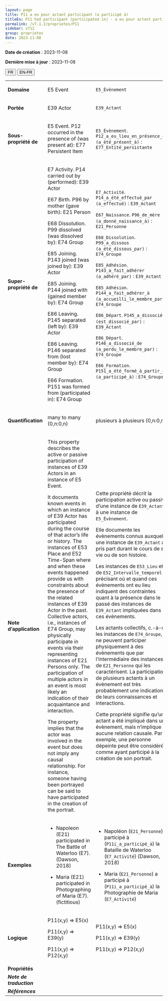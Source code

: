 ```yaml
---
layout: page
title: P11 a eu pour actant participant (a participé à)
titleEn: P11 had participant (participated in) - a eu pour actant participant (a participé à)
permalink: /v7.1.2/proprietes/P11
sidebar: v712
group: proprietes
date: 2023-11-08
---
```


**Date de création** : 2023-11-08

**Dernière mise à jour** : 2023-11-08

<div class="lang-buttons">
 <button id="fr" class="activate">FR</button>
 <button id="en-fr">EN-FR</button>
</div>

<table>
<tbody>
<tr>
<td><strong>Domaine</strong></td>
<td class="en">
<p>E5 Event</p>
</td>
<td>
<p><code class="language-plaintext highlighter-rouge">E5_Évènement</code> </p>
</td>
</tr>
<tr>
<td><strong>Portée</strong></td>
<td class="en">
<p>E39 Actor</p>
</td>
<td>
<p><code class="language-plaintext highlighter-rouge">E39_Actant</code> </p>
</td>
</tr>
<tr>
<td><strong>Sous-propriété de</strong></td>
<td class="en">
<p>E5 Event. P12 occurred in the presence of (was present at): E77 Persistent Item</p>
</td>
<td>
<p><code class="language-plaintext highlighter-rouge">E5_Évènement</code>. <code class="language-plaintext highlighter-rouge">P12_a_eu_lieu_en_présence_de (a_été_présent_à)</code> : <code class="language-plaintext highlighter-rouge">E77_Entité_persistante</code></p>
</td>
</tr>
<tr>
<td><strong>Super-propriété de</strong></td>
<td class="en">
<p>E7 Activity. P14 carried out by (performed): E39 Actor</p>
<p>E67 Birth. P96 by mother (gave birth): E21 Person</p>
<p>E68 Dissolution. P99 dissolved (was dissolved by): E74 Group</p>
<p>E85 Joining. P143 joined (was joined by): E39 Actor</p>
<p>E85 Joining. P144 joined with (gained member by): E74 Group</p>
<p>E86 Leaving. P145 separated (left by): E39 Actor</p>
<p>E86 Leaving. P146 separated from (lost member by): E74 Group</p>
<p>E66 Formation. P151 was formed from (participated in): E74 Group</p>
</td>
<td>
<p><code class="language-plaintext highlighter-rouge">E7_Activité</code>. <code class="language-plaintext highlighter-rouge">P14_a_été_effectué_par (a_effectué)</code> : <code class="language-plaintext highlighter-rouge">E39_Actant</code></p>
<p><code class="language-plaintext highlighter-rouge">E67_Naissance</code>. <code class="language-plaintext highlighter-rouge">P96_de_mère (a_donné_naissance_à)</code> : <code class="language-plaintext highlighter-rouge">E21_Personne</code></p>
<p><code class="language-plaintext highlighter-rouge">E68_Dissolution</code>. <code class="language-plaintext highlighter-rouge">P99_a_dissous (a_été_dissous_par)</code> : <code class="language-plaintext highlighter-rouge">E74_Groupe</code></p>
<p><code class="language-plaintext highlighter-rouge">E85_Adhésion</code>. <code class="language-plaintext highlighter-rouge">P143_a_fait_adhérer (a_adhéré_par)</code> : <code class="language-plaintext highlighter-rouge">E39_Actant</code></p>
<p><code class="language-plaintext highlighter-rouge">E85_Adhésion</code>. <code class="language-plaintext highlighter-rouge">P144_a_fait_adhérer_à (a_accueilli_le_membre_par)</code> : <code class="language-plaintext highlighter-rouge">E74_Groupe</code></p>
<p><code class="language-plaintext highlighter-rouge">E86_Départ</code>. <code class="language-plaintext highlighter-rouge">P145_a_dissocié (est_dissocié_par)</code> : <code class="language-plaintext highlighter-rouge">E39_Actant</code></p>
<p><code class="language-plaintext highlighter-rouge">E86_Départ</code>. <code class="language-plaintext highlighter-rouge">P146_a_dissocié_de (a_perdu_le_membre_par)</code> : <code class="language-plaintext highlighter-rouge">E74_Groupe</code></p>
<p><code class="language-plaintext highlighter-rouge">E66_Formation</code>. <code class="language-plaintext highlighter-rouge">P151_a_été_formé_à_partir_de (a_participé_à)</code> : <code class="language-plaintext highlighter-rouge">E74_Groupe</code></p>
</td>
</tr>
<tr>
<td><strong>Quantification</strong></td>
<td class="en">
<p>many to many (0,n:0,n)</p>
</td>
<td>
<p>plusieurs à plusieurs (0,n:0,n)</p>
</td>
</tr>
<tr>
<td><strong>Note d’application</strong></td>
<td class="en">
<p>This property describes the active or passive participation of instances of E39 Actors in an instance of E5 Event. </p>
<p>It documents known events in which an instance of E39 Actor has participated during the course of that actor’s life or history. The instances of E53 Place and E52 Time-Span where and when these events happened provide us with constraints about the presence of the related instances of E39 Actor in the past. Collective actors, i.e., instances of E74 Group, may physically participate in events via their representing instances of E21 Persons only. The participation of multiple actors in an event is most likely an indication of their acquaintance and interaction.</p>
<p>The property implies that the actor was involved in the event but does not imply any causal relationship. For instance, someone having been portrayed can be said to have participated in the creation of the portrait.</p>
</td>
<td>
<p>Cette propriété décrit la participation active ou passive d’une instance de <code class="language-plaintext highlighter-rouge">E39_Actant</code> à une instance de <code class="language-plaintext highlighter-rouge">E5_Évènement</code>.</p>
<p>Elle documente les évènements connus auxquels une instance de <code class="language-plaintext highlighter-rouge">E39_Actant</code> a pris part durant le cours de sa vie ou de son histoire. </p>
<p>Les instances de <code class="language-plaintext highlighter-rouge">E53_Lieu</code> et de <code class="language-plaintext highlighter-rouge">E52_Intervalle_temporel</code> précisant où et quand ces évènements ont eu lieu indiquent des contraintes quant à la présence dans le passé des instances de <code class="language-plaintext highlighter-rouge">E39_Actant</code> impliquées dans ces évènements. </p>
<p>Les actants collectifs, c.-à-d. les instances de <code class="language-plaintext highlighter-rouge">E74_Groupe</code>, ne peuvent participer physiquement à des évènements que par l’intermédiaire des instances de <code class="language-plaintext highlighter-rouge">E21_Personne</code> qui les caractérisent. La participation de plusieurs actants à un évènement est très probablement une indication de leurs connaissances et interactions.</p>
<p>Cette propriété signifie qu’un actant a été impliqué dans un évènement, mais n’implique aucune relation causale. Par exemple, une personne dépeinte peut être considérée comme ayant participé à la création de son portrait.</p>
</td>
</tr>
<tr>
<td><strong>Exemples</strong></td>
<td class="en">
<ul>
<li><p>Napoleon (E21) participated in The Battle of Waterloo (E7). (Dawson, 2018)</p>
</li>
<li><p>Maria (E21) participated in Photographing of Maria (E7). (fictitious)</p>
</li>
</ul>
</td>
<td>
<ul>
<li><p>Napoléon (<code class="language-plaintext highlighter-rouge">E21_Personne</code>) a participé à (<code class="language-plaintext highlighter-rouge">P11i_a_participé_à</code>) la Bataille de Waterloo (<code class="language-plaintext highlighter-rouge">E7_Activité</code>) (Dawson, 2018)</p>
</li>
<li><p>Maria (<code class="language-plaintext highlighter-rouge">E21_Personne</code>) a participé à (<code class="language-plaintext highlighter-rouge">P11i_a_participé_à</code>) la Photographie de Maria (<code class="language-plaintext highlighter-rouge">E7_Activité</code>)</p>
</li>
</ul>
</td>
</tr>
<tr>
<td><strong>Logique</strong></td>
<td class="en">
<p>P11(x,y) ⇒ E5(x)</p>
<p>P11(x,y) ⇒ E39(y) </p>
<p>P11(x,y) ⇒ P12(x,y)</p>
</td>
<td>
<p>P11(x,y) ⇒ E5(x)</p>
<p>P11(x,y) ⇒ E39(y) </p>
<p>P11(x,y) ⇒ P12(x,y)</p>
</td>
</tr>
<tr>
<td><strong>Propriétés</strong></td>
<td class="en">
</td>
<td>
</td>
</tr>
<tr>
<td><strong><em>Note de traduction</em></strong></td>
<td colspan="2">
</td>
</tr>
<tr>
<td><strong><em>Références</em></strong></td>
<td colspan="2">
<p><em></em></p>
</td>
</tr>
</tbody>
</table>
